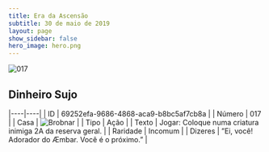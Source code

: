 ```yaml
---
title: Era da Ascensão
subtitle: 30 de maio de 2019
layout: page
show_sidebar: false
hero_image: hero.png
---
```


![017](https://cdn.keyforgegame.com/media/card_front/pt/435_017_343GCM6487P9_pt.png)

## Dinheiro Sujo

|----|----|
| ID | 69252efa-9686-4868-aca9-b8bc5af7cb8a |
| Número | 017 |
| Casa | ![Brobnar](https://archonarcana.com/images/thumb/e/e0/Brobnar.png/22px-Brobnar.png "Brobnar") |
| Tipo | Ação |
| Texto | Jogar: Coloque numa criatura inimiga 2A da reserva geral. |
| Raridade | Incomum |
| Dizeres | ”Ei, você! Adorador do Æmbar. Você é o próximo.” |

